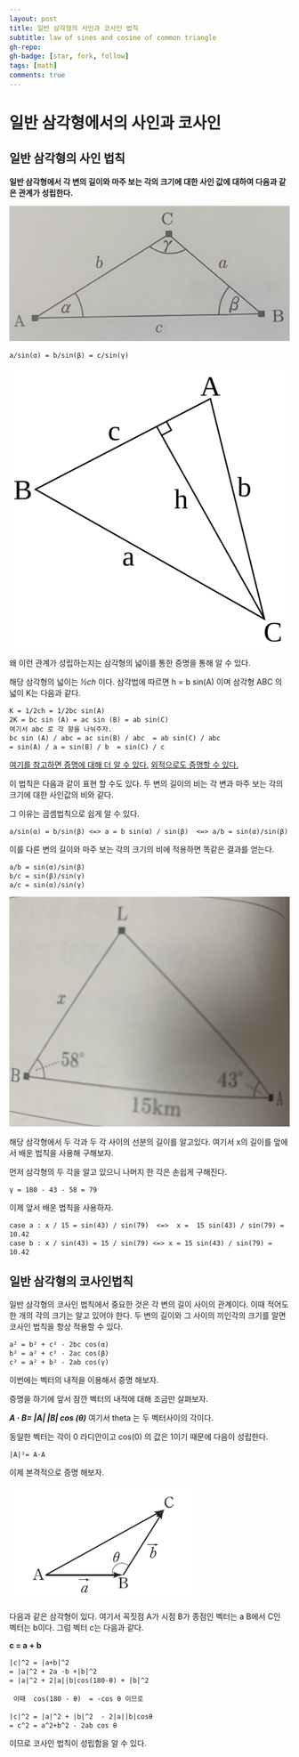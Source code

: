 ```yaml
---
layout: post
title: 일반 삼각형의 사인과 코사인 법칙
subtitle: law of sines and cosine of common triangle
gh-repo:
gh-badge: [star, fork, follow]
tags: [math]
comments: true
---
```


# 일반 삼각형에서의 사인과 코사인

## 일반 삼각형의 사인 법칙
**일반 삼각형에서 각 변의 길이와 마주 보는 각의 크기에 대한 사인 값에 대하여 다음과 같은 관계가 성립한다.**

![picture0](/assets/img/Triangle1.png)

	a/sin(α) = b/sin(β) = c/sin(γ) 
	
![picture1](/assets/img/sine_law.png)

왜 이런 관계가 성립하는지는 삼각형의 넓이를 통한 증명을 통해 알 수 있다.

해당 삼각형의 넓이는 *½ch* 이다.
삼각법에 따르면 h = b sin(A) 이며 삼각형 ABC 의 넓이 K는 다음과 같다.

	K = 1/2ch = 1/2bc sin(A)
	2K = bc sin (A) = ac sin (B) = ab sin(C)
	여기서 abc 로 각 항을 나눠주자.
	bc sin (A) / abc = ac sin(B) / abc  = ab sin(C) / abc
	= sin(A) / a = sin(B) / b  = sin(C) / c 

[여기를 참고하면 증명에 대해 더 알 수 있다.](https://ko.wikipedia.org/wiki/%EC%82%AC%EC%9D%B8_%EB%B2%95%EC%B9%99)
[외적으로도 증명할 수 있다.](https://namu.wiki/w/%EC%82%AC%EC%9D%B8%20%EB%B2%95%EC%B9%99#toc)


이 법칙은 다음과 같이 표현 할 수도 있다.
두 변의 길이의 비는 각 변과 마주 보는 각의 크기에 대한 사인값의 비와 같다.

그 이유는 곱셈법칙으로 쉽게 알 수 있다.

	a/sin(α) = b/sin(β) <=> a = b sin(α) / sin(β)  <=> a/b = sin(α)/sin(β)
이를 다른 변의 길이와 마주 보는 각의 크기의 비에 적용하면 똑같은 결과를 얻는다.
	
	a/b = sin(α)/sin(β)
	b/c = sin(β)/sin(γ)
	a/c = sin(α)/sin(γ)

![picture2](/assets/img/Triangle2.png)


해당 삼각형에서 두 각과 두 각 사이의 선분의 길이를 알고있다. 여기서 x의 길이를 앞에서 배운 법칙을 사용해 구해보자. 

먼저 삼각형의 두 각을 알고 있으니 나머지 한 각은 손쉽게 구해진다. 

	γ = 180 - 43 - 58 = 79

이제 앞서 배운 법칙을 사용하자.

	case a : x / 15 = sin(43) / sin(79)  <=>  x =  15 sin(43) / sin(79) = 10.42
	case b : x / sin(43) = 15 / sin(79) <=> x = 15 sin(43) / sin(79) = 10.42

## 일반 삼각형의 코사인법칙
일반 삼각형의 코사인 법칙에서 중요한 것은 각 변의 길이 사이의 관계이다. 
이때 적어도 한 개의 각의 크기는 알고 있어야 한다.
두 변의 길이와 그 사이의 끼인각의 크기를 알면 코사인 법칙을 항상 적용할 수 있다.

	a² = b² + c² - 2bc cos(α)
	b² = a² + c² - 2ac cos(β)
	c² = a² + b² - 2ab cos(γ)


이번에는 벡터의 내적을 이용해서 증명 해보자. 


증명을 하기에 앞서 잠깐 벡터의 내적에 대해 조금만 살펴보자.

***A · B= |A| |B| cos (θ)***
여기서 theta 는 두 벡터사이의 각이다.

동일한 벡터는 각이 0 라디안이고 cos(0) 의 값은 1이기 때문에 다음이 성립한다.

	|A|²= A·A

이제 본격적으로 증명 해보자.

![picture3](/assets/img/cosine0.png)

다음과 같은 삼각형이 있다. 
여기서 꼭짓점 A가 시점 B가 종점인 벡터는 a B에서 C인 벡터는 b이다.
그럼 벡터 c는 다음과 같다.


**c = a + b**


	|c|^2 = |a+b|^2
	= |a|^2 + 2a ·b +|b|^2
	= |a|^2 + 2|a||b|cos(180-θ) + |b|^2
 
	 이때  cos(180 - θ)  = -cos θ 이므로

 	|c|^2 = |a|^2 + |b|^2  - 2|a||b|cosθ
 	= c^2 = a^2+b^2 - 2ab cos θ
 
 이므로 코사인 법칙이 성립함을 알 수 있다.





